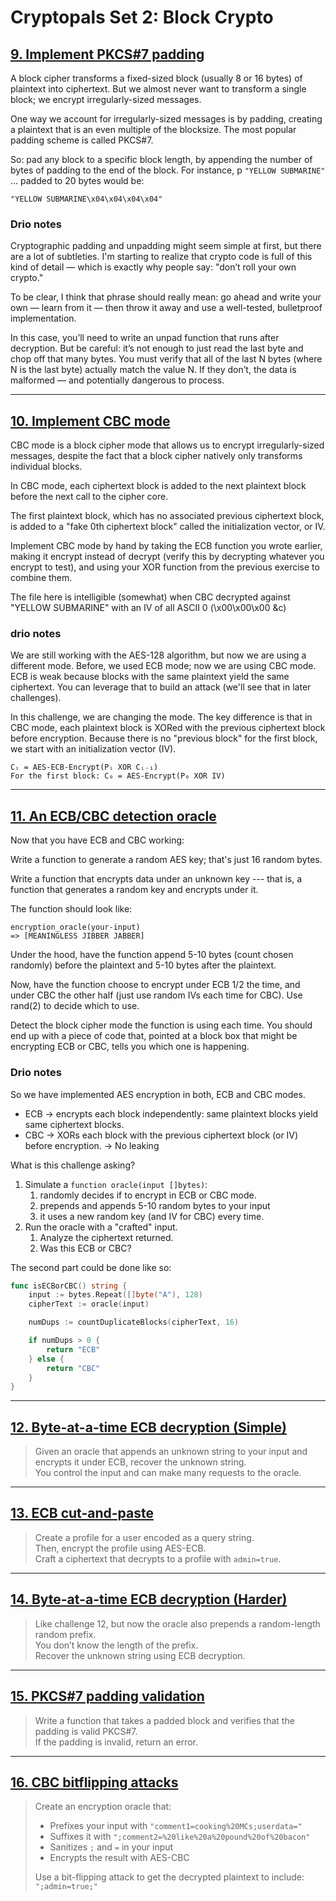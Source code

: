 # Cryptopals Set 2: Block Crypto

## [9. Implement PKCS#7 padding](https://cryptopals.com/sets/2/challenges/9)

A block cipher transforms a fixed-sized block (usually 8 or 16 bytes) of
plaintext into ciphertext. But we almost never want to transform a single
block; we encrypt irregularly-sized messages.

One way we account for irregularly-sized messages is by padding, creating a
plaintext that is an even multiple of the blocksize. The most popular padding
scheme is called PKCS#7.

So: pad any block to a specific block length, by appending the number of bytes
of padding to the end of the block. For instance, p `"YELLOW SUBMARINE"` ...
padded to 20 bytes would be:

`"YELLOW SUBMARINE\x04\x04\x04\x04"`

### Drio notes

Cryptographic padding and unpadding might seem simple at first, but there are a
lot of subtleties. I'm starting to realize that crypto code is full of this
kind of detail — which is exactly why people say: "don’t roll your own crypto."

To be clear, I think that phrase should really mean: go ahead and write your
own — learn from it — then throw it away and use a well-tested, bulletproof
implementation.

In this case, you’ll need to write an unpad function that runs after
decryption. But be careful: it’s not enough to just read the last byte and chop
off that many bytes. You must verify that all of the last N bytes (where N is
the last byte) actually match the value N. If they don’t, the data is malformed
— and potentially dangerous to process.


---

## [10. Implement CBC mode](https://cryptopals.com/sets/2/challenges/10)

CBC mode is a block cipher mode that allows us to encrypt irregularly-sized
messages, despite the fact that a block cipher natively only transforms
individual blocks.

In CBC mode, each ciphertext block is added to the next plaintext block before
the next call to the cipher core.

The first plaintext block, which has no associated previous ciphertext block,
is added to a "fake 0th ciphertext block" called the initialization vector, or
IV.

Implement CBC mode by hand by taking the ECB function you wrote earlier, making
it encrypt instead of decrypt (verify this by decrypting whatever you encrypt
to test), and using your XOR function from the previous exercise to combine
them.

The file here is intelligible (somewhat) when CBC decrypted against "YELLOW
SUBMARINE" with an IV of all ASCII 0 (\x00\x00\x00 &c)

### drio notes

We are still working with the AES-128 algorithm, but now we are using a
different mode. Before, we used ECB mode; now we are using CBC mode. ECB is
weak because blocks with the same plaintext yield the same ciphertext. You can
leverage that to build an attack (we'll see that in later challenges).

In this challenge, we are changing the mode. The key difference is that in CBC
mode, each plaintext block is XORed with the previous ciphertext block before
encryption. Because there is no "previous block" for the first block, we start
with an initialization vector (IV).


```
Cᵢ = AES-ECB-Encrypt(Pᵢ XOR Cᵢ₋₁)
For the first block: C₀ = AES-Encrypt(P₀ XOR IV)
```


---

## [11. An ECB/CBC detection oracle](https://cryptopals.com/sets/2/challenges/11)

Now that you have ECB and CBC working:

Write a function to generate a random AES key; that's just 16 random bytes.

Write a function that encrypts data under an unknown key --- that is, a
function that generates a random key and encrypts under it.

The function should look like:

```
encryption_oracle(your-input)
=> [MEANINGLESS JIBBER JABBER]
```

Under the hood, have the function append 5-10 bytes (count chosen randomly)
before the plaintext and 5-10 bytes after the plaintext.

Now, have the function choose to encrypt under ECB 1/2 the time, and under CBC
the other half (just use random IVs each time for CBC). Use rand(2) to decide
which to use.

Detect the block cipher mode the function is using each time. You should end up
with a piece of code that, pointed at a block box that might be encrypting ECB
or CBC, tells you which one is happening.

### Drio notes

So we have implemented AES encryption in both, ECB and CBC modes.

- ECB -> encrypts each block independently: same plaintext blocks yield same ciphertext blocks.
- CBC -> XORs each block with the previous ciphertext block (or IV) before encryption.
    -> No leaking

What is this challenge asking?

1. Simulate a `function oracle(input []bytes)`:
    1. randomly decides if to encrypt in ECB or CBC mode.
    2. prepends and appends 5-10 random bytes to your input
    3. it uses a new random key (and IV for CBC) every time.
2. Run the oracle with a "crafted" input. 
    1. Analyze the ciphertext returned.
    2. Was this ECB or CBC?

The second part could be done like so:

```go
func isECBorCBC() string {
    input := bytes.Repeat([]byte("A"), 128)
    cipherText := oracle(input)

    numDups := countDuplicateBlocks(cipherText, 16)

    if numDups > 0 {
        return "ECB"
    } else {
        return "CBC"
    }
}
```






---

## [12. Byte-at-a-time ECB decryption (Simple)](https://cryptopals.com/sets/2/challenges/12)

> Given an oracle that appends an unknown string to your input and encrypts
> it under ECB, recover the unknown string.  
> You control the input and can make many requests to the oracle.

---

## [13. ECB cut-and-paste](https://cryptopals.com/sets/2/challenges/13)

> Create a profile for a user encoded as a query string.  
> Then, encrypt the profile using AES-ECB.  
> Craft a ciphertext that decrypts to a profile with `admin=true`.

---

## [14. Byte-at-a-time ECB decryption (Harder)](https://cryptopals.com/sets/2/challenges/14)

> Like challenge 12, but now the oracle also prepends a random-length random
> prefix.  
> You don’t know the length of the prefix.  
> Recover the unknown string using ECB decryption.

---

## [15. PKCS#7 padding validation](https://cryptopals.com/sets/2/challenges/15)

> Write a function that takes a padded block and verifies that the padding is
> valid PKCS#7.  
> If the padding is invalid, return an error.

---

## [16. CBC bitflipping attacks](https://cryptopals.com/sets/2/challenges/16)

> Create an encryption oracle that:
> - Prefixes your input with `"comment1=cooking%20MCs;userdata="`
> - Suffixes it with `";comment2=%20like%20a%20pound%20of%20bacon"`
> - Sanitizes `;` and `=` in your input
> - Encrypts the result with AES-CBC
>  
> Use a bit-flipping attack to get the decrypted plaintext to include:
> `";admin=true;"`

